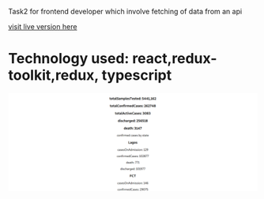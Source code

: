 Task2 for frontend developer which involve fetching of data from an api
<div>
<a href="https://shiny-brioche-7e8e16.netlify.app/">visit live version  here</a>

</div>
<h1>Technology used: react,redux-toolkit,redux, typescript</h1>
<img src="./state.png"></img>